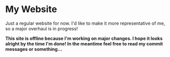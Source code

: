 # My Website
Just a regular website for now. I'd like to make it more representative of me, so a major overhaul is in progress!

**This site is offline because I'm working on major changes. I hope it looks alright by the time I'm done! In the meantime feel free to read my commit messages or something...**